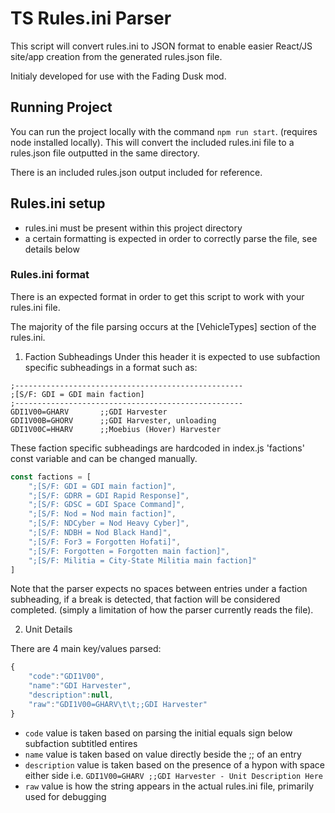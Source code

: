 # TS Rules.ini Parser

This script will convert rules.ini to JSON format to enable easier React/JS site/app creation from the generated rules.json file.

Initialy developed for use with the Fading Dusk mod.

## Running Project 
You can run the project locally with the command `npm run start`. (requires node installed locally). This will convert the included rules.ini file to a rules.json file outputted in the same directory.

There is an included rules.json output included for reference.

## Rules.ini setup
* rules.ini must be present within this project directory
* a certain formatting is expected in order to correctly parse the file, see details below

### Rules.ini format
There is an expected format in order to get this script to work with your rules.ini file.

The majority of the file parsing occurs at the [VehicleTypes] section of the rules.ini.

1. Faction Subheadings
Under this header it is expected to use subfaction specific subheadings in a format such as:

```
;---------------------------------------------------
;[S/F: GDI = GDI main faction]
;---------------------------------------------------
GDI1V00=GHARV		;;GDI Harvester
GDI1V00B=GHORV		;;GDI Harvester, unloading
GDI1V00C=HHARV		;;Moebius (Hover) Harvester
```

These faction specific subheadings are hardcoded in index.js 'factions' const variable and can be changed manually.

```javascript
const factions = [
    ";[S/F: GDI = GDI main faction]",
    ";[S/F: GDRR = GDI Rapid Response]",
    ";[S/F: GDSC = GDI Space Command]",
    ";[S/F: Nod = Nod main faction]",
    ";[S/F: NDCyber = Nod Heavy Cyber]",
    ";[S/F: NDBH = Nod Black Hand]",
    ";[S/F: For3 = Forgotten Hofati]",
    ";[S/F: Forgotten = Forgotten main faction]",
    ";[S/F: Militia = City-State Militia main faction]"
]
```

Note that the parser expects no spaces between entries under a faction subheading, if a break is detected, that faction will be considered completed. (simply a limitation of how the parser currently reads the file).

2. Unit Details

There are 4 main key/values parsed:

```javascript
{
    "code":"GDI1V00",
    "name":"GDI Harvester",
    "description":null,
    "raw":"GDI1V00=GHARV\t\t;;GDI Harvester"
}
```
* `code` value is taken based on parsing the initial equals sign below subfaction subtitled entires
* `name` value is taken based on value directly beside the ;; of an entry
* `description` value is taken based on the presence of a hypon with space either side i.e. `GDI1V00=GHARV ;;GDI Harvester - Unit Description Here`
* `raw` value is how the string appears in the actual rules.ini file, primarily used for debugging